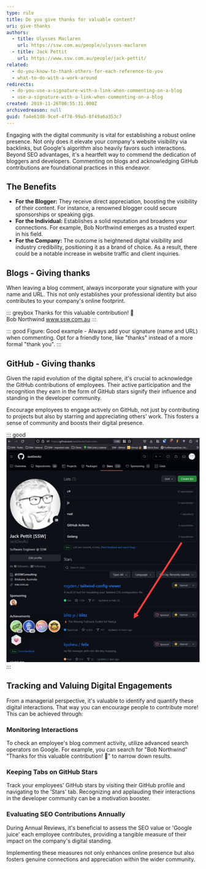 ```yaml
---
type: rule
title: Do you give thanks for valuable content?
uri: give-thanks
authors:
  - title: Ulysses Maclaren
    url: https://ssw.com.au/people/ulysses-maclaren
  - title: Jack Pettit
    url: https://www.ssw.com.au/people/jack-pettit/
related:
  - do-you-know-to-thank-others-for-each-reference-to-you
  - what-to-do-with-a-work-around
redirects:
  - do-you-use-a-signature-with-a-link-when-commenting-on-a-blog
  - use-a-signature-with-a-link-when-commenting-on-a-blog
created: 2019-11-26T00:55:31.000Z
archivedreason: null
guid: fa4e61d8-9cef-4f78-99a5-8f49a6a353c7
---
```

Engaging with the digital community is vital for establishing a robust online presence. Not only does it elevate your company's website visibility via backlinks, but Google's algorithm also heavily favors such interactions. Beyond SEO advantages, it's a heartfelt way to commend the dedication of bloggers and developers. Commenting on blogs and acknowledging GitHub contributions are foundational practices in this endeavor.

<!--endintro-->

## The Benefits

* **For the Blogger:** They receive direct appreciation, boosting the visibility of their content. For instance, a renowned blogger could secure sponsorships or speaking gigs.
* **For the Individual:** Establishes a solid reputation and broadens your connections. For example, Bob Northwind emerges as a trusted expert in his field.
* **For the Company:** The outcome is heightened digital visibility and industry credibility, positioning it as a brand of choice. As a result, there could be a notable increase in website traffic and client inquiries.

## Blogs - Giving thanks

When leaving a blog comment, always incorporate your signature with your name and URL. This not only establishes your professional identity but also contributes to your company's online footprint.

::: greybox
Thanks for this valuable contribution! 👏\
Bob Northwind www.ssw.com.au 
:::

::: good
Figure: Good example - Always add your signature (name and URL) when commenting. Opt for a friendly tone, like "thanks" instead of a more formal "thank you".
:::

## GitHub - Giving thanks

Given the rapid evolution of the digital sphere, it's crucial to acknowledge the GitHub contributions of employees. Their active participation and the recognition they earn in the form of GitHub stars signify their influence and standing in the developer community.

Encourage employees to engage actively on GitHub, not just by contributing to projects but also by starring and appreciating others' work. This fosters a sense of community and boosts their digital presence.

::: good
![Figure: Good example - Lots of starred repos!](github-stars.png)
:::

## Tracking and Valuing Digital Engagements

From a managerial perspective, it's valuable to identify and quantify these digital interactions. That way you can encourage people to contribute more! This can be achieved through:

### Monitoring Interactions

To check an employee's blog comment activity, utilize advanced search operators on Google. For example, you can search for "Bob Northwind" "Thanks for this valuable contribution! 👏" to narrow down results.

### Keeping Tabs on GitHub Stars

Track your employees' GitHub stars by visiting their GitHub profile and navigating to the 'Stars' tab. Recognizing and applauding their interactions in the developer community can be a motivation booster.

### Evaluating SEO Contributions Annually

During Annual Reviews, it's beneficial to assess the SEO value or 'Google juice' each employee contributes, providing a tangible measure of their impact on the company's digital standing.

Implementing these measures not only enhances online presence but also fosters genuine connections and appreciation within the wider community.